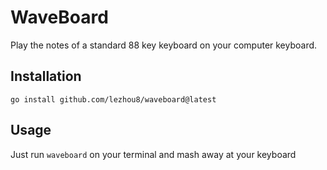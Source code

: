# WaveBoard

Play the notes of a standard 88 key keyboard on your computer keyboard.

## Installation

```{sh}
go install github.com/lezhou8/waveboard@latest
```

## Usage

Just run `waveboard` on your terminal and mash away at your keyboard
